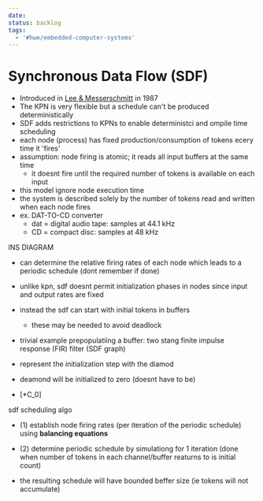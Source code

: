 ```yaml
---
date:
status: backlog
tags:
  - '#hwe/embedded-computer-systems'
---
```


# Synchronous Data Flow (SDF)

- Introduced in [Lee & Messerschmitt](https://ieeexplore.ieee.org/document/1458143) in 1987
- The KPN is very flexible but a schedule can't be produced deterministically
- SDF adds restrictions to KPNs to enable deterministci and ompile time scheduling
- each node (process) has fixed production/consumption of tokens ecery time it 'fires'
- assumption: node firing is atomic; it reads all input buffers at the same time
  - it doesnt fire until the required number of tokens is available on each input
- this model ignore node execution time
- the system is described solely by the number of tokens read and written when each node fires
- ex. DAT-TO-CD converter
  - dat = digital audio tape: samples at 44.1 kHz
  - CD = compact disc: samples at 48 kHz

INS DIAGRAM

- can determine the relative firing rates of each node which leads to a periodic schedule (dont remember if done)

- unlike kpn, sdf doesnt permit initialization phases in nodes since input and output rates are fixed

- instead the sdf can start with initial tokens in buffers

  - these may be needed to avoid deadlock

- trivial example prepopulatiing a buffer: two stang finite impulse response (FIR) filter (SDF graph)

- represent the initialization step with the diamod

- deamond will be initialized to zero (doesnt have to be)

- \[\*C_0\]

sdf scheduling algo

- (1) establish node firing rates (per iteration of the periodic schedule) using __balancing equations__

- (2)  determine periodic schedule by simulationg for 1 iteration (done when number of tokens in each channel/buffer reaturns to is initial count)

- the resulting schedule will have bounded beffer size (ie tokens will not accumulate)
